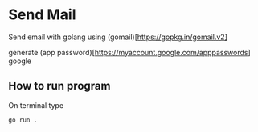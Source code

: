 # Send Mail

Send email with golang using (gomail)[https://gopkg.in/gomail.v2]

generate (app password)[https://myaccount.google.com/apppasswords] google

## How to run program

On terminal type 
```sh
go run .
```




